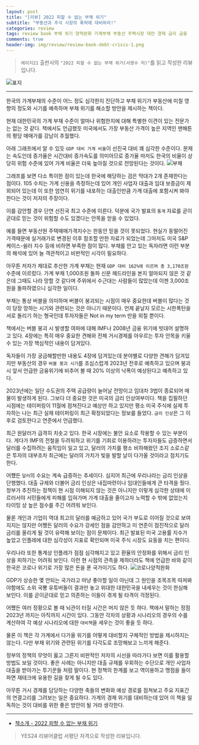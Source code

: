 ```yaml
---  
layout: post  
title: "[리뷰] 2022 피할 수 없는 부채 위기"  
subtitle: "부동산과 주식 시장의 폭락에 대비하라!"  
categories: review  
tags: review book 부채 위기 양적완화 가계부채 부동산 주택시장 대안 경제 금리 금융   
comments: true  
header-img: img/review/review-book-debt-crisis-1.png
---  
```

  
> `에이지21` 출판사의 `"2022 피할 수 없는 부채 위기(서영수 저)"`를 읽고 작성한 리뷰입니다.  

![표지](https://telegeam.github.io/assets/img/review/review-book-debt-crisis-1.png)  

---

한국의 가계부채의 수준이 어느 정도 심각한지 진단하고 부채 위기가 부동산에 미칠 영향의 정도와 시기를 예측하며 부채 위기를 해소할 방안을 제시하는 책이다. 

현재 대한민국의 가계 부채 수준이 얼마나 위험한지에 대해 특별한 이견이 있는 전문가는 없는 것 같다. 책에서도 언급했듯 미국에서도 가장 부동산 가격이 높은 지역인 맨해튼의 평당 매매가를 강남이 추월했다.

아래 그래프에서 알 수 있듯 `GDP 대비 가계 비율`이 선진국 대비 꽤 심각한 수준이다. 문제는 속도인데 증가율은 시간대비 증가속도를 의미아므로 증가율 마저도 한국의 비율이 상당히 위험 수준에 있어 가계 비율은 더욱 높아질 것으로 전망된다는 것이다. 
![부채](https://telegeam.github.io/assets/img/review/review-book-debt-crisis-2.png)  

그래프를 보면 다소 특이한 점이 있는데 한국에 해당하는 검은 막대가 2개 존재한다는 점이다. 105 수치는 가계 신용을 측정하는데 있어 개인 사업자 대출과 임대 보증금이 제외되어 있는데 이 또한 엄연히 위기를 내포하는 대출인만큼 가계 대출에 포함시켜 봐야 한다는 것이 저자의 주장이다. 

이를 감안할 경우 단연 선진국 최고 수준에 이른다. 덕분에 국가 발표의 `통계` 자료를 곧이 곧대로 믿는 것이 위험할 수도 있겠다는 안목을 얻을 수 있었다. 

예를 들면 부동산원 주택매매가격지수는 한동안 믿을 것이 못되었다. 현실가 동떨어진 가격때문에 실거래가로 변경된 이후 참조할 만한 자료가 되었는데 그마저도 미국 S&P 케이스-쉴러 지수 등에 비하면 부족한 점이 많다. 부채를 안고 있는 독자라면 이런 부분의 해석에 있어 늘 객관적이고 비판적인 시각이 필요하다.

아무튼 저자가 제대로 추산한 가계 부채는 현재 `GDP 대비 162%에 이르며 총 3,170조원` 수준에 이르렀다. 가계 부채 1,000조원 돌파 신문 헤드라인을 본지 얼마되지 않은 것 같은데 그때도 나라 망할 것 같다며 주위에서 수근대는 사람들이 많았는데 이젠 3,000조원을 돌파하였으니 심각한 일이다. 

부채는 통상 버블을 의미하며 버블이 붕괴되는 시점이 매우 중요한데 버블이 많다는 것이 당장 망하는 시기와 관련되는 것은 아니기 때문이다. 언제 끝날지 모르는 시한폭탄을 서로 돌리기 하는 형국인데 투자자들은 Not in my term 만을 외칠 뿐이다. 

책에서는 버블 붕괴 시 발생할 여파에 대해 IMF나 2008년 금융 위기에 빗대어 설명하고 있다. 4장에는 특히 매우 중요한 견해와 전체 거시경제를 아우르는 투자 안목을 키울 수 있는 가장 핵심적인 내용이 담겨있다. 

독자들이 가장 궁금해할만한 내용도 4장에 담겨있는데 분야별로 다양한 견해가 담겨있지만 부동산의 경우 `버블 붕괴 시기`를 조심스럽게 2023년 전후로 예측하고 있으며 붕괴 시 앞서 언급한 금융위기에 비추어 볼 때 20% 이상의 낙폭이 예상된다고 예측하고 있다.

2023년에는 일단 수도권의 주택 공급량이 늘어날 전망이고 임대차 3법이 종료되어 매물이 발생하게 된다. 그보다 더 중요한 것은 미국의 금리 인상여부이다. 책을 집필하던 시점에는 테이퍼링이 11월에 점쳐진다고 예상만 하고 있지만 평소 미국 주식에 실제 투자하는 나는 최근 실제 테이퍼링이 최근 확정되었다는 정보를 들었다. `금리 인상`은 그 이후로 검토한다고 연준에서 언급했다.

최근 원달러가 급격히 치솟고 있다. 한국 시장에는 불안 요소로 작용할 수 있는 부분이다. 게다가 IMF의 전철을 두려워하고 위기를 기회로 이용하려는 투자자들도 급증하면서 달러를 수집하려는 움직임이 일고 있고, 달러의 가치를 평소 비하해왔던 조지 소로스같은 투자의 대부조차 최근에는 달러의 가치가 빛을 발할 날이 다가올 것이라고 점치기도 한다. 

어쩄든 `달러`의 수요는 계속 급증하는 추세이다. 심지어 최근에 우리나라는 금리 인상을 단행했다. 대출 규제와 더불어 금리 인상은 내집마련이나 임대인들에게 큰 타격을 줬다. 정부가 추진하는 정책이 현 시점 이해되지 않는 것은 아니지만 이렇게 심각한 상태에 이르러서야 서민들에게 피해를 입혀가며 가계 대출을 줄이고자 노력할 수 밖에 없었는지 타이밍 상 높은 점수를 주긴 어려워 보인다. 

물론 개인과 기업이 역대 최고의 달러를 예금하고 있어 국가 부도로 이어질 것으로 보여지지는 않지만 어쨌든 달러의 수요가 강세인 점을 감안하고 미 연준이 점진적으로 달러 금리를 올리게 될 것이 유력해 보이는 점이 문제이다. 최근 발표된 미국 고용률 지수가 높았고 인플레에 대한 심각성이 지표로 확인되며 미국 주식 시장도 요동을 치는 편이다. 

우리나라 또한 통계상 인플레가 점점 심각해지고 있고 환율의 안정화를 위해서 금리 인상을 피하기는 어려워 보인다. 이런 현 시점의 관측을 제하더라도 책에 언급한 바와 같이 한국은 코로나 위기로 가장 많은 돈을 푼 국가이기도 하다. 
![코로나양적완화](https://telegeam.github.io/assets/img/review/review-book-debt-crisis-3.png)  

GDP가 상승한 몇 안되는 국가라고 마냥 좋아할 일이 아닌데 그 원인을 조목조목 따져봐야함에도 소위 국뽕 유튜버들이 결과만 놓고 위대한 대한민국을 내세우는 것이 한심해 보인다. 이를 곧이곧대로 믿고 의존하는 이들이 겪게 될 타격이 
걱정된다. 

어쨌든 여러 정황으로 볼 때 뇌관이 터질 시간은 머지 않은 듯 하다. 책에서 말하는 정점 2023년 까지는 아직까지 시간이 있다. 그동안 각자의 상황과 시나리오의 경우의 수를 계산하여 각 예상 시나리오에 대한 `대비책`을 세우는 것이 좋을 듯 하다. 

물론 이 책은 각 가계에서 다가올 위기를 어떻게 대비할지 구체적인 방법을 제시하지는 않는다. 다만 부채 위기와 관련된 위기를 다각도로 조망해보고 느끼게 해준다. 

정부의 정책의 무엇이 옳고 그른지 비판적인 저자의 시선을 따라가다 보면 이를 활용할 방법도 보일 것이다. 좋은 사례는 아니지만 대출 규제를 우회하는 수단으로 개인 사업자 대출을 받아가는 투기꾼들 처럼 말이다. 현 정책의 한계를 보고 역이용하고 맹점을 들이파면 재테크에 유용한 길을 찾게 될 수도 있다. 

아무튼 거시 경제를 담당하는 다양한 축들의 변화와 예상 경로를 점쳐보고 주요 지표간의 연결고리를 그려보는 일은 중요하다. 가계의 경제 위기를 대비하는데 있어 이 책을 일독하는 것이 대비를 위한 좋은 방안이 될 거라 생각한다. 

---

* [책소개 - 2022 피할 수 없는 부채 위기](http://www.yes24.com/Product/Goods/104687451)

> YES24 리뷰어클럽 서평단 자격으로 작성한 리뷰입니다.
